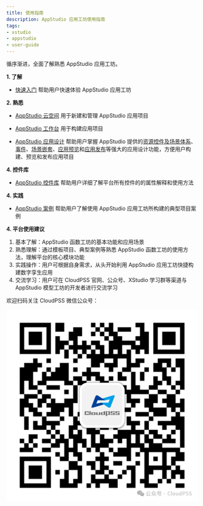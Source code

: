 ```yaml
---
title: 使用指南
description: AppStudio 应用工坊使用指南
tags:
- xstudio
- appstudio
- user-guide
---
```


循序渐进，全面了解熟悉 AppStudio 应用工坊。

**1. 了解**

* [快速入门](../20-quick-start/index.md) 帮助用户快速体验 AppStudio 应用工坊

**2. 熟悉**

* [AppStudio 云空间](../30-cloud-space/index.md) 用于新建和管理 AppStudio 应用项目

* [AppStudio 工作台](../40-workbench/index.md) 用于构建应用项目

* [AppStudio 应用设计](../50-app-design/index.md) 帮助用户掌握 AppStudio 提供的[资源控件及场景体系](../50-app-design/index.md)、[事件](../50-app-design/20-events/index.md)、[场景嵌套](../50-app-design/30-layered-scenes/index.md)、[应用预览](../50-app-design/40-app-preview/index.md)和[应用发布](../50-app-design/50-app-release/index.md)等强大的应用设计功能，方便用户构建、预览和发布应用项目

**4. 控件库**

* [AppStudio 控件库](../60-widget-library/index.md) 帮助用户详细了解平台所有控件的的属性解释和使用方法

**4. 实践**

* [AppStudio 案例](../70-case-study/index.md) 帮助用户了解使用 AppStudio 应用工坊所构建的典型项目案例


**4. 平台使用建议**

 1.	基本了解：AppStudio 函数工坊的基本功能和应用场景
 2.	熟悉理解：通过模板项目、典型案例等熟悉 AppStudio 函数工坊的使用方法，理解平台的核心模块功能
 3.	实践操作：用户可根据自身需求，从头开始利用 AppStudio 应用工坊快捷构建数字孪生应用
 4.	交流学习：用户可在 CloudPSS 官网、公众号、XStudio 学习群等渠道与 AppStudio 模型工坊的开发者进行交流学习

欢迎扫码关注 CloudPSS 微信公众号：

![CloudPSS =x300](./logo.png )